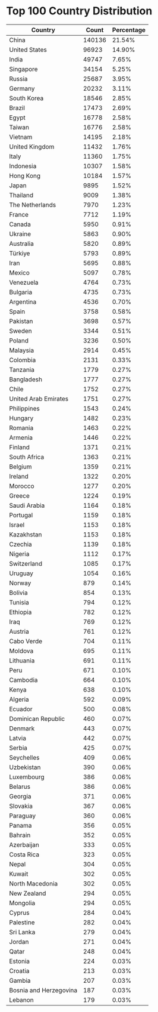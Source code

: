 # Top 100 Country Distribution
| Country | Count | Percentage |
|----|----|----|
| China | 140136 | 21.54% |
| United States | 96923 | 14.90% |
| India | 49747 | 7.65% |
| Singapore | 34154 | 5.25% |
| Russia | 25687 | 3.95% |
| Germany | 20232 | 3.11% |
| South Korea | 18546 | 2.85% |
| Brazil | 17473 | 2.69% |
| Egypt | 16778 | 2.58% |
| Taiwan | 16776 | 2.58% |
| Vietnam | 14195 | 2.18% |
| United Kingdom | 11432 | 1.76% |
| Italy | 11360 | 1.75% |
| Indonesia | 10307 | 1.58% |
| Hong Kong | 10184 | 1.57% |
| Japan | 9895 | 1.52% |
| Thailand | 9009 | 1.38% |
| The Netherlands | 7970 | 1.23% |
| France | 7712 | 1.19% |
| Canada | 5950 | 0.91% |
| Ukraine | 5863 | 0.90% |
| Australia | 5820 | 0.89% |
| Türkiye | 5793 | 0.89% |
| Iran | 5695 | 0.88% |
| Mexico | 5097 | 0.78% |
| Venezuela | 4764 | 0.73% |
| Bulgaria | 4735 | 0.73% |
| Argentina | 4536 | 0.70% |
| Spain | 3758 | 0.58% |
| Pakistan | 3698 | 0.57% |
| Sweden | 3344 | 0.51% |
| Poland | 3236 | 0.50% |
| Malaysia | 2914 | 0.45% |
| Colombia | 2131 | 0.33% |
| Tanzania | 1779 | 0.27% |
| Bangladesh | 1777 | 0.27% |
| Chile | 1752 | 0.27% |
| United Arab Emirates | 1751 | 0.27% |
| Philippines | 1543 | 0.24% |
| Hungary | 1482 | 0.23% |
| Romania | 1463 | 0.22% |
| Armenia | 1446 | 0.22% |
| Finland | 1371 | 0.21% |
| South Africa | 1363 | 0.21% |
| Belgium | 1359 | 0.21% |
| Ireland | 1322 | 0.20% |
| Morocco | 1277 | 0.20% |
| Greece | 1224 | 0.19% |
| Saudi Arabia | 1164 | 0.18% |
| Portugal | 1159 | 0.18% |
| Israel | 1153 | 0.18% |
| Kazakhstan | 1153 | 0.18% |
| Czechia | 1139 | 0.18% |
| Nigeria | 1112 | 0.17% |
| Switzerland | 1085 | 0.17% |
| Uruguay | 1054 | 0.16% |
| Norway | 879 | 0.14% |
| Bolivia | 854 | 0.13% |
| Tunisia | 794 | 0.12% |
| Ethiopia | 782 | 0.12% |
| Iraq | 769 | 0.12% |
| Austria | 761 | 0.12% |
| Cabo Verde | 704 | 0.11% |
| Moldova | 695 | 0.11% |
| Lithuania | 691 | 0.11% |
| Peru | 671 | 0.10% |
| Cambodia | 664 | 0.10% |
| Kenya | 638 | 0.10% |
| Algeria | 592 | 0.09% |
| Ecuador | 500 | 0.08% |
| Dominican Republic | 460 | 0.07% |
| Denmark | 443 | 0.07% |
| Latvia | 442 | 0.07% |
| Serbia | 425 | 0.07% |
| Seychelles | 409 | 0.06% |
| Uzbekistan | 390 | 0.06% |
| Luxembourg | 386 | 0.06% |
| Belarus | 386 | 0.06% |
| Georgia | 371 | 0.06% |
| Slovakia | 367 | 0.06% |
| Paraguay | 360 | 0.06% |
| Panama | 356 | 0.05% |
| Bahrain | 352 | 0.05% |
| Azerbaijan | 333 | 0.05% |
| Costa Rica | 323 | 0.05% |
| Nepal | 304 | 0.05% |
| Kuwait | 302 | 0.05% |
| North Macedonia | 302 | 0.05% |
| New Zealand | 294 | 0.05% |
| Mongolia | 294 | 0.05% |
| Cyprus | 284 | 0.04% |
| Palestine | 282 | 0.04% |
| Sri Lanka | 279 | 0.04% |
| Jordan | 271 | 0.04% |
| Qatar | 248 | 0.04% |
| Estonia | 224 | 0.03% |
| Croatia | 213 | 0.03% |
| Gambia | 207 | 0.03% |
| Bosnia and Herzegovina | 187 | 0.03% |
| Lebanon | 179 | 0.03% |
